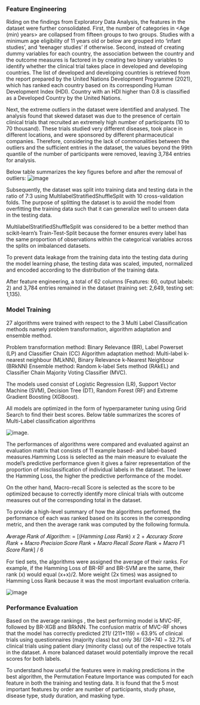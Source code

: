 ### Feature Engineering

Riding on the findings from Exploratory Data Analysis, the features in the dataset were further consolidated. First, the number of categories in <Age (min) years> are collapsed from fifteen groups to two groups. Studies with a minimum age eligibility of 11 years old or below are grouped into ‘infant studies’, and ‘teenager studies’ if otherwise. Second, instead of creating dummy variables for each country, the association between the country and the outcome measures is factored in by creating two binary variables to identify whether the clinical trial takes place in developed and developing countries. The list of developed and developing countries is retrieved from the report prepared by the United Nations Development Programme (2021), which has ranked each country based on its corresponding Human Development Index (HDI). Country with an HDI higher than 0.8 is classified as a Developed Country by the United Nations.

Next, the extreme outliers in the dataset were identified and analysed. The analysis found that skewed dataset was due to the presence of certain clinical trials that recruited an extremely high number of participants (10 to 70 thousand). These trials studied very different diseases, took place in different locations, and were sponsored by different pharmaceutical companies. Therefore, considering the lack of commonalities between the outliers and the sufficient entries in the dataset, the values beyond the 99th quantile of the number of participants were removed, leaving 3,784 entries for analysis.

Below table summarizes the key figures before and after the removal of outliers:
![image](https://github.com/user-attachments/assets/3e22dc8f-570e-49a9-a814-a8f924be8e0b)

Subsequently, the dataset was split into training data and testing data in the ratio of 7:3 using MultilabelStratifiedShuffleSplit with 10 cross-validation folds. The purpose of splitting the dataset is to avoid the model from overfitting the training data such that it can generalize well to unseen data in the testing data. 

MultilabelStratifiedShuffleSplit was considered to be a better method than scikit-learn’s Train-Test-Split because the former ensures every label has the same proportion of observations within the categorical variables across the splits on imbalanced datasets.

To prevent data leakage from the training data into the testing data during the model learning phase, the testing data was scaled, imputed, normalized and encoded according to the distribution of the training data.

After feature engineering, a total of 62 columns (Features: 60, output labels: 2) and 3,784 entries remained in the dataset (training set: 2,649, testing set: 1,135).

### Model Training

27 algorithms were trained with respect to the 3 Multi Label Classification methods namely problem transformation, algorithm adaptation and ensemble method. 

Problem transformation method: Binary Relevance (BR), Label Powerset (LP) and Classifier Chain (CC)
Algorithm adaptation method: Multi-label k-nearest neighbour (MLkNN), Binary Relevance k-Nearest Neighbour (BRkNN)
Ensemble method: Random k-label Sets method (RAkEL) and Classifier Chain Majority Voting Classifier (MVC). 

The models used consist of Logistic Regression (LR), Support Vector Machine (SVM), Decision Tree (DT), Random Forest (RF) and Extreme Gradient Boosting (XGBoost). 

All models are optimized in the form of hyperparameter tuning using Grid Search to find their best scores. Below table summarizes the scores of Multi-Label classification algorithms

![image](https://github.com/user-attachments/assets/3023ba00-ed1b-4de1-a72b-a11bc02614ab).

The performances of algorithms were compared and evaluated against an evaluation matrix that consists of 11 example based- and label-based measures.Hamming Loss is selected as the main measure to evaluate the model’s predictive performance given it gives a fairer representation of the proportion of misclassification of individual labels in the dataset. The lower the Hamming Loss, the higher the predictive performance of the model. 

On the other hand, Macro-recall Score is selected as the score to be optimized because  to correctly identify more clinical trials with outcome measures out of the corresponding total in the dataset. 

To provide a high-level summary of how the algorithms performed, the performance of each was ranked based on its scores in the corresponding metric, and then the average rank was computed by the following formula.

𝐴𝑣𝑒𝑟𝑎𝑔𝑒 𝑅𝑎𝑛𝑘 𝑜𝑓 𝐴𝑙𝑔𝑜𝑟𝑖𝑡ℎ𝑚: = [(𝐻𝑎𝑚𝑚𝑖𝑛𝑔 𝐿𝑜𝑠𝑠 𝑅𝑎𝑛𝑘) 𝑥 2 + 𝐴𝑐𝑐𝑢𝑟𝑎𝑐𝑦 𝑆𝑐𝑜𝑟𝑒 𝑅𝑎𝑛𝑘 + 𝑀𝑎𝑐𝑟𝑜 𝑃𝑟𝑒𝑐𝑖𝑠𝑖𝑜𝑛 𝑆𝑐𝑜𝑟𝑒 𝑅𝑎𝑛𝑘 + 𝑀𝑎𝑐𝑟𝑜 𝑅𝑒𝑐𝑎𝑙𝑙 𝑆𝑐𝑜𝑟𝑒 𝑅𝑎𝑛𝑘 + 𝑀𝑎𝑐𝑟𝑜 𝐹1 𝑆𝑐𝑜𝑟𝑒 𝑅𝑎𝑛𝑘] / 6

For tied sets, the algorithms were assigned the average of their ranks. For example, if the Hamming Loss of BR-RF and BR-SVM are the same, their rank (x) would equal (x+x)/2. More weight (2x times) was assigned to Hamming Loss Rank because it was the most important evaluation criteria. 

![image](https://github.com/user-attachments/assets/f6b48e50-3d1e-45de-b1eb-46903296b174)

### Performance Evaluation

Based on the average rankings , the best performing model is MVC-RF, followed by BR-XGB and BRkNN. The confusion matrix of MVC-RF shows that the model
has correctly predicted 211/ (211+119) = 63.9% of clinical trials using questionnaires (majority class) but only 36/ (36+74) = 32.7% of clinical trials using patient diary (minority class) out of the respective totals in the dataset. A more balanced dataset would potentially improve the recall scores for both labels. 

To understand how useful the features were in making predictions in the best algorithm, the Permutation Feature Importance was computed for each feature in both the training and testing data. It is found that the 5 most important features by order are number of participants, study phase, disease type, study duration, and masking type. 

